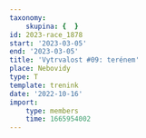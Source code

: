 ```yaml
---
taxonomy:
    skupina: {  }
id: 2023-race_1878
start: '2023-03-05'
end: '2023-03-05'
title: 'Vytrvalost #09: terénem'
place: Nebovidy
type: T
template: trenink
date: '2022-10-16'
import:
    type: members
    time: 1665954002
---
```


